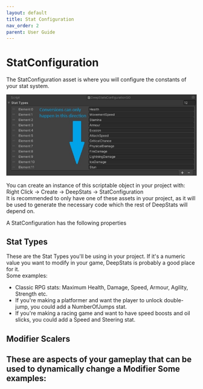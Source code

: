 ```yaml
---
layout: default
title: Stat Configuration
nav_order: 2
parent: User Guide
---
```


# StatConfiguration

The StatConfiguration asset is where you will configure the constants of your stat system.

![example configuration](../images/dependentRule.jpg)

You can create an instance of this scriptable object in your project with:\
Right Click -> Create -> DeepStats -> StatConfiguration\
It is recommended to only have one of these assets in your project, as it will be used to generate the necessary code which the rest of DeepStats will depend on.

A StatConfiguration has the following properties

## Stat Types
These are the Stat Types you'll be using in your project. If it's a numeric value you want to modify in your game, DeepStats is probably a good place for it.\
Some examples:
- Classic RPG stats: Maximum Health, Damage, Speed, Armour, Agility, Strength etc.
- If you're making a platformer and want the player to unlock double-jump, you could add a NumberOfJumps stat.
- If you're making a racing game and want to have speed boosts and oil slicks, you could add a Speed and Steering stat.

## Modifier Scalers
These are aspects of your gameplay that can be used to dynamically change a Modifier
Some examples:
- 
